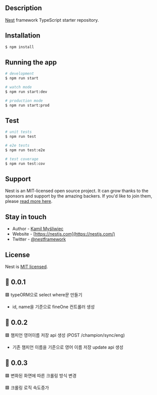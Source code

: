 ## Description

[Nest](https://github.com/nestjs/nest) framework TypeScript starter repository.

## Installation

```bash
$ npm install
```

## Running the app

```bash
# development
$ npm run start

# watch mode
$ npm run start:dev

# production mode
$ npm run start:prod
```

## Test

```bash
# unit tests
$ npm run test

# e2e tests
$ npm run test:e2e

# test coverage
$ npm run test:cov
```

## Support

Nest is an MIT-licensed open source project. It can grow thanks to the sponsors and support by the amazing backers. If you'd like to join them, please [read more here](https://docs.nestjs.com/support).

## Stay in touch

- Author - [Kamil Myśliwiec](https://kamilmysliwiec.com)
- Website - [https://nestjs.com](https://nestjs.com/)
- Twitter - [@nestframework](https://twitter.com/nestframework)

## License

Nest is [MIT licensed](LICENSE).

## 🚀 0.0.1

🟩 typeORM으로 select where문 만들기

- id, name을 기준으로 fineOne 컨트롤러 생성

## 🚀 0.0.2

🟩 챔피언 영어이름 저장 api 생성 (POST /champion/sync/eng)

- 기존 챔피언 이름을 기준으로 영어 이름 저장 update api 생성

## 🚀 0.0.3

🟩 변화된 화면에 따른 크롤링 방식 변경

🟩 크롤링 로직 속도증가
